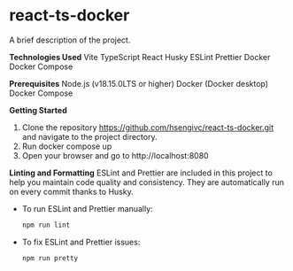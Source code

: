 # react-ts-docker

A brief description of the project.

**Technologies Used**
Vite
TypeScript
React
Husky
ESLint
Prettier
Docker
Docker Compose

**Prerequisites**
Node.js (v18.15.0LTS or higher)
Docker (Docker desktop)
Docker Compose

**Getting Started**

1. Clone the repository https://github.com/hsengivc/react-ts-docker.git and navigate to the project directory.
2. Run docker compose up
3. Open your browser and go to http://localhost:8080

**Linting and Formatting**
ESLint and Prettier are included in this project to help you maintain code quality and consistency. They are automatically run on every commit thanks to Husky.

- To run ESLint and Prettier manually:
  ```markdown
  npm run lint
  ```
- To fix ESLint and Prettier issues:
  ```markdown
  npm run pretty
  ```
